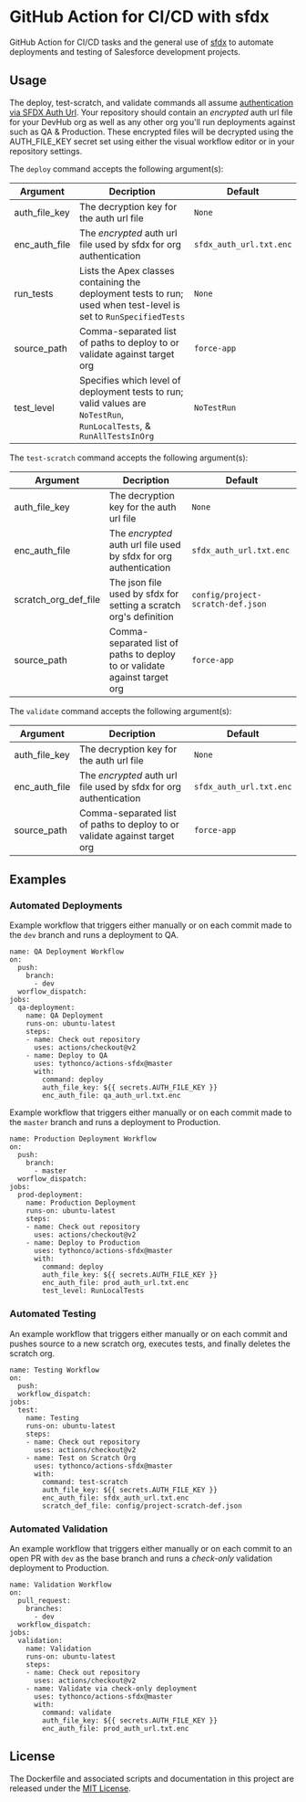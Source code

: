 # GitHub Action for CI/CD with sfdx

GitHub Action for CI/CD tasks and the general use of [sfdx](https://developer.salesforce.com/platform/dx) to automate deployments and testing of Salesforce development projects.

## Usage

The deploy, test-scratch, and validate commands all assume [authentication via SFDX Auth Url](http://www.crmscience.com/single-post/2018/01/22/Salesforce-Logins-for-Continuous-Integration-and-Delivery).
Your repository should contain an *encrypted* auth url file for your DevHub org as well as any other org you'll run deployments against such as QA & Production.
These encrypted files will be decrypted using the AUTH_FILE_KEY secret set using either the visual workflow editor or in your repository settings.

The `deploy` command accepts the following argument(s):

| Argument | Decription | Default |
| --- | --- | --- |
| auth_file_key | The decryption key for the auth url file | `None` |
| enc_auth_file | The *encrypted* auth url file used by sfdx for org authentication | `sfdx_auth_url.txt.enc` |
| run_tests | Lists the Apex classes containing the deployment tests to run; used when test-level is set to `RunSpecifiedTests` | `None` |
| source_path | Comma-separated list of paths to deploy to or validate against target org | `force-app` |
| test_level | Specifies which level of deployment tests to run; valid values are `NoTestRun`, `RunLocalTests`, & `RunAllTestsInOrg` | `NoTestRun` |

The `test-scratch` command accepts the following argument(s):

| Argument | Decription | Default |
| --- | --- | --- |
| auth_file_key | The decryption key for the auth url file | `None` |
| enc_auth_file | The *encrypted* auth url file used by sfdx for org authentication | `sfdx_auth_url.txt.enc` |
| scratch_org_def_file | The json file used by sfdx for setting a scratch org's definition | `config/project-scratch-def.json` |
| source_path | Comma-separated list of paths to deploy to or validate against target org | `force-app` |

The `validate` command accepts the following argument(s):

| Argument | Decription | Default |
| --- | --- | --- |
| auth_file_key | The decryption key for the auth url file | `None` |
| enc_auth_file | The *encrypted* auth url file used by sfdx for org authentication | `sfdx_auth_url.txt.enc` |
| source_path | Comma-separated list of paths to deploy to or validate against target org | `force-app` |


## Examples

### Automated Deployments

Example workflow that triggers either manually or on each commit made to the `dev` branch and runs a deployment to QA.

```
name: QA Deployment Workflow
on:
  push:
    branch:
      - dev
  worflow_dispatch:
jobs:
  qa-deployment:
    name: QA Deployment
    runs-on: ubuntu-latest
    steps:
    - name: Check out repository
      uses: actions/checkout@v2
    - name: Deploy to QA
      uses: tythonco/actions-sfdx@master
      with:
        command: deploy
        auth_file_key: ${{ secrets.AUTH_FILE_KEY }}
        enc_auth_file: qa_auth_url.txt.enc
```

Example workflow that triggers either manually or on each commit made to the `master` branch and runs a deployment to Production.

```
name: Production Deployment Workflow
on:
  push:
    branch:
      - master
  worflow_dispatch:
jobs:
  prod-deployment:
    name: Production Deployment
    runs-on: ubuntu-latest
    steps:
    - name: Check out repository
      uses: actions/checkout@v2
    - name: Deploy to Production
      uses: tythonco/actions-sfdx@master
      with:
        command: deploy
        auth_file_key: ${{ secrets.AUTH_FILE_KEY }}
        enc_auth_file: prod_auth_url.txt.enc
        test_level: RunLocalTests
```

### Automated Testing

An example workflow that triggers either manually or on each commit and pushes source to a new scratch org, executes tests, and finally deletes the scratch org.

```
name: Testing Workflow
on:
  push:
  workflow_dispatch:
jobs:
  test:
    name: Testing
    runs-on: ubuntu-latest
    steps:
    - name: Check out repository
      uses: actions/checkout@v2
    - name: Test on Scratch Org
      uses: tythonco/actions-sfdx@master
      with:
        command: test-scratch
        auth_file_key: ${{ secrets.AUTH_FILE_KEY }}
        enc_auth_file: sfdx_auth_url.txt.enc
        scratch_def_file: config/project-scratch-def.json
```

### Automated Validation

An example workflow that triggers either manually or on each commit to an open PR with `dev` as the base branch and runs a *check-only* validation deployment to Production.

```
name: Validation Workflow
on:
  pull_request:
    branches:
      - dev
  workflow_dispatch:
jobs:
  validation:
    name: Validation
    runs-on: ubuntu-latest
    steps:
    - name: Check out repository
      uses: actions/checkout@v2
    - name: Validate via check-only deployment
      uses: tythonco/actions-sfdx@master
      with:
        command: validate
        auth_file_key: ${{ secrets.AUTH_FILE_KEY }}
        enc_auth_file: prod_auth_url.txt.enc
```

## License

The Dockerfile and associated scripts and documentation in this project are released under the [MIT License](LICENSE.md).